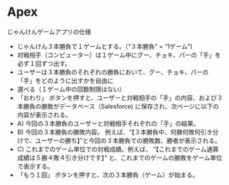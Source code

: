 # Apex

じゃんけんゲームアプリの仕様

- じゃんけん３本勝負で１ゲームとする。（“３本勝負” = “1ゲーム”)
- 対戦相手（コンピューター）は１ゲーム中にグー、チョキ、パーの「手」を必ず１回ずつ出す。
- ユーザーは３本勝負のそれぞれの勝負において、グー、チョキ、パーの「手」をどのように出すかを自由に
- 選べる（１ゲーム中の回数制限はない）
- 「おわり」 ボタンを押すと、ユーザーと対戦相手の「手」の内容、および３本勝負の勝敗がデータベース（Salesforce) に保存され、次ページに以下の内容が表示される。
- A) 今回の３本勝負のユーザーと対戦相手それぞれの「手」の結果。
- B) 今回の３本勝負の勝敗内容。 例えば、“【３本勝負中、何勝何敗何引き分けで、ユーザーの勝ち】”と今回の３本勝負での勝敗数、勝者が表示される。
- C) これまでのゲーム単位での対戦成績。例えば、 “【これまでのゲーム通算成績は５勝４敗４引き分けです】” と、これまでのゲームの勝敗をゲーム単位で表示する。
- 「もう１回」 ボタンを押すと、次の３本勝負（ゲーム）が始まる。
